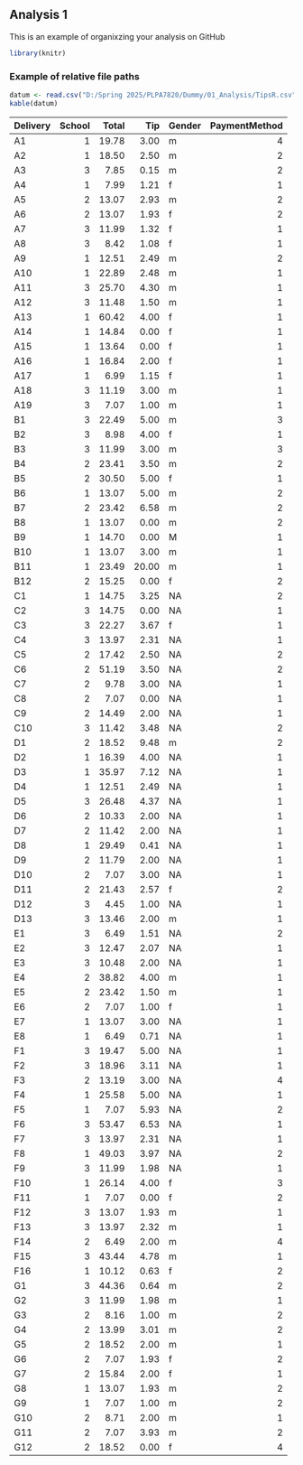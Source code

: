 ## Analysis 1

This is an example of organixzing your analysis on GitHub

``` r
library(knitr)
```

### Example of relative file paths

``` r
datum <- read.csv("D:/Spring 2025/PLPA7820/Dummy/01_Analysis/TipsR.csv", na.strings = ".")
kable(datum)
```

| Delivery | School | Total |   Tip | Gender | PaymentMethod |
|:---------|-------:|------:|------:|:-------|--------------:|
| A1       |      1 | 19.78 |  3.00 | m      |             4 |
| A2       |      1 | 18.50 |  2.50 | m      |             2 |
| A3       |      3 |  7.85 |  0.15 | m      |             2 |
| A4       |      1 |  7.99 |  1.21 | f      |             1 |
| A5       |      2 | 13.07 |  2.93 | m      |             2 |
| A6       |      2 | 13.07 |  1.93 | f      |             2 |
| A7       |      3 | 11.99 |  1.32 | f      |             1 |
| A8       |      3 |  8.42 |  1.08 | f      |             1 |
| A9       |      1 | 12.51 |  2.49 | m      |             2 |
| A10      |      1 | 22.89 |  2.48 | m      |             1 |
| A11      |      3 | 25.70 |  4.30 | m      |             1 |
| A12      |      3 | 11.48 |  1.50 | m      |             1 |
| A13      |      1 | 60.42 |  4.00 | f      |             1 |
| A14      |      1 | 14.84 |  0.00 | f      |             1 |
| A15      |      1 | 13.64 |  0.00 | f      |             1 |
| A16      |      1 | 16.84 |  2.00 | f      |             1 |
| A17      |      1 |  6.99 |  1.15 | f      |             1 |
| A18      |      3 | 11.19 |  3.00 | m      |             1 |
| A19      |      3 |  7.07 |  1.00 | m      |             1 |
| B1       |      3 | 22.49 |  5.00 | m      |             3 |
| B2       |      3 |  8.98 |  4.00 | f      |             1 |
| B3       |      3 | 11.99 |  3.00 | m      |             3 |
| B4       |      2 | 23.41 |  3.50 | m      |             2 |
| B5       |      2 | 30.50 |  5.00 | f      |             1 |
| B6       |      1 | 13.07 |  5.00 | m      |             2 |
| B7       |      2 | 23.42 |  6.58 | m      |             2 |
| B8       |      1 | 13.07 |  0.00 | m      |             2 |
| B9       |      1 | 14.70 |  0.00 | M      |             1 |
| B10      |      1 | 13.07 |  3.00 | m      |             1 |
| B11      |      1 | 23.49 | 20.00 | m      |             1 |
| B12      |      2 | 15.25 |  0.00 | f      |             2 |
| C1       |      1 | 14.75 |  3.25 | NA     |             2 |
| C2       |      3 | 14.75 |  0.00 | NA     |             1 |
| C3       |      3 | 22.27 |  3.67 | f      |             1 |
| C4       |      3 | 13.97 |  2.31 | NA     |             1 |
| C5       |      2 | 17.42 |  2.50 | NA     |             2 |
| C6       |      2 | 51.19 |  3.50 | NA     |             2 |
| C7       |      2 |  9.78 |  3.00 | NA     |             1 |
| C8       |      2 |  7.07 |  0.00 | NA     |             1 |
| C9       |      2 | 14.49 |  2.00 | NA     |             1 |
| C10      |      3 | 11.42 |  3.48 | NA     |             2 |
| D1       |      2 | 18.52 |  9.48 | m      |             2 |
| D2       |      1 | 16.39 |  4.00 | NA     |             1 |
| D3       |      1 | 35.97 |  7.12 | NA     |             1 |
| D4       |      1 | 12.51 |  2.49 | NA     |             1 |
| D5       |      3 | 26.48 |  4.37 | NA     |             1 |
| D6       |      2 | 10.33 |  2.00 | NA     |             1 |
| D7       |      2 | 11.42 |  2.00 | NA     |             1 |
| D8       |      1 | 29.49 |  0.41 | NA     |             1 |
| D9       |      2 | 11.79 |  2.00 | NA     |             1 |
| D10      |      2 |  7.07 |  3.00 | NA     |             1 |
| D11      |      2 | 21.43 |  2.57 | f      |             2 |
| D12      |      3 |  4.45 |  1.00 | NA     |             1 |
| D13      |      3 | 13.46 |  2.00 | m      |             1 |
| E1       |      3 |  6.49 |  1.51 | NA     |             2 |
| E2       |      3 | 12.47 |  2.07 | NA     |             1 |
| E3       |      3 | 10.48 |  2.00 | NA     |             1 |
| E4       |      2 | 38.82 |  4.00 | m      |             1 |
| E5       |      2 | 23.42 |  1.50 | m      |             1 |
| E6       |      2 |  7.07 |  1.00 | f      |             1 |
| E7       |      1 | 13.07 |  3.00 | NA     |             1 |
| E8       |      1 |  6.49 |  0.71 | NA     |             1 |
| F1       |      3 | 19.47 |  5.00 | NA     |             1 |
| F2       |      3 | 18.96 |  3.11 | NA     |             1 |
| F3       |      2 | 13.19 |  3.00 | NA     |             4 |
| F4       |      1 | 25.58 |  5.00 | NA     |             1 |
| F5       |      1 |  7.07 |  5.93 | NA     |             2 |
| F6       |      3 | 53.47 |  6.53 | NA     |             1 |
| F7       |      3 | 13.97 |  2.31 | NA     |             1 |
| F8       |      1 | 49.03 |  3.97 | NA     |             2 |
| F9       |      3 | 11.99 |  1.98 | NA     |             1 |
| F10      |      1 | 26.14 |  4.00 | f      |             3 |
| F11      |      1 |  7.07 |  0.00 | f      |             2 |
| F12      |      3 | 13.07 |  1.93 | m      |             1 |
| F13      |      3 | 13.97 |  2.32 | m      |             1 |
| F14      |      2 |  6.49 |  2.00 | m      |             4 |
| F15      |      3 | 43.44 |  4.78 | m      |             1 |
| F16      |      1 | 10.12 |  0.63 | f      |             2 |
| G1       |      3 | 44.36 |  0.64 | m      |             2 |
| G2       |      3 | 11.99 |  1.98 | m      |             1 |
| G3       |      2 |  8.16 |  1.00 | m      |             2 |
| G4       |      2 | 13.99 |  3.01 | m      |             2 |
| G5       |      2 | 18.52 |  2.00 | m      |             1 |
| G6       |      2 |  7.07 |  1.93 | f      |             2 |
| G7       |      2 | 15.84 |  2.00 | f      |             1 |
| G8       |      1 | 13.07 |  1.93 | m      |             2 |
| G9       |      1 |  7.07 |  1.00 | m      |             2 |
| G10      |      2 |  8.71 |  2.00 | m      |             1 |
| G11      |      2 |  7.07 |  3.93 | m      |             2 |
| G12      |      2 | 18.52 |  0.00 | f      |             4 |

``` r
```
